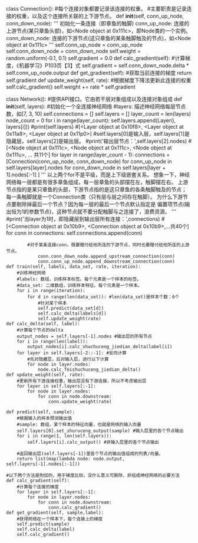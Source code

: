 class Connection():
#每个连接对象都要记录该连接的权重。
#主要职责是记录连接的权重，以及这个连接所关联的上下游节点。
    def __init__(self, conn_up_node, conn_down_node):
        '''
        初始化一条连接（即章鱼的触脚)
        conn_up_node: 连接的上游节点(某只章鱼头部)，如<Node object at 0x111c>，即Node类的一个实例。
        conn_down_node: 连接的下游节点(这只章鱼的某条触脚触及的节点)，如<Node object at 0x111c>
        '''
        self.conn_up_node = conn_up_node
        self.conn_down_node = conn_down_node
        self.weight = random.uniform(-0.1, 0.1)
        self.gradient = 0.0
    def calc_gradient(self):
        #计算梯度，《机器学习》P103页【3】式
        self.gradient = self.conn_down_node.delta * self.conn_up_node.output
    def get_gradient(self):
        #获取当前连接的梯度
        return self.gradient
    def update_weight(self, rate):
        #根据梯度下降法更新此连接的权重
        self.calc_gradient()
        self.weight += rate * self.gradient



class Network():
#提供API接口。它由若干层对象组成以及连接对象组成
    def __init__(self, layers):
        #初始化一个全连接神经网络
        #layers: 描述神经网络每层节点数，如[7, 3, 10]
        self.connections = []
        self.layers = []
        layer_count = len(layers)
        node_count = 0
        for i in range(layer_count):
            self.layers.append(Layer(i, layers[i]))
        #print(self.layers)
        #[<Layer object at 0x10f8>, <Layer object at 0x11a8>, <Layer object at 0x11p0>]
        #self.layers[0]是输入层，self.layers[1]是隐藏层，self.layers[2]是输出层。
        #print('输出层节点：',self.layers[2].nodes)
        # [<Node object at 0x111c>, <Node object at 0x111c>, <Node object at 0x111u>, … 共11个]
        for layer in range(layer_count - 1):
            connections = [Connection(conn_up_node, conn_down_node) 
                for conn_up_node in self.layers[layer].nodes
                for conn_down_node in self.layers[layer + 1].nodes[:-1]
            ]
            '''
            以上两个for不是平级，而是上下级嵌套关系。
            想象一下，神经网络每一层都是有很多章鱼组成，每一层章鱼的头部摆在左，触脚摆在右。
            上游节点指的是某只章鱼的头部，下游节点指的是这只章鱼的各条触脚触及的节点；
            每一条触脚就是一个Connection类（只有层与层之间存在触脚）。
            为什么下游节点要剔除掉最后一个节点？因为每一层的最后一个节点默认指定是
            偏置项节点(输出恒为1的参数节点)，这种节点就不要分配触脚与之连接了，浪费资源。
            '''
            #print('当layer为1时，即隐藏层到输出层所有连接：',connections)
            #[<Connection object at 0x10b9>, <Connection object at 0x10b9>,…共40个]
            for conn in connections:
                self.connections.append(conn)

            #对于某条连接conn，既要赠付给他所连的下游节点，同时也要赠付给他所连的上游节点。
                conn.conn_down_node.append_upstream_connection(conn)
                conn.conn_up_node.append_downstream_connection(conn)
    def train(self, labels, data_set, rate, iteration):
        #训练神经网络
        #labels: 数组，训练样本标签。每个元素是一个样本的标签。
        #data_set: 二维数组，训练样本特征。每个元素是一个样本。
        for i in range(iteration):
            for d in range(len(data_set)): #len(data_set)是样本个数：6个
                #针对某个样本
                self.predict(data_set[d])
                self.calc_delta(labels[d])
                self.update_weight(rate)
    def calc_delta(self, label):
        #计算每个节点的delta
        output_nodes = self.layers[-1].nodes #输出层的所有节点
        for i in range(len(label)):
            output_nodes[i].calc_shuchuceng_jiedian_delta(label[i])
        for layer in self.layers[-2::-1]: #反向计算
            #先对隐藏层，后对输入层，进行以下计算
            for node in layer.nodes:
                node.calc_feishuchuceng_jiedian_delta()
    def update_weight(self, rate):
        #更新所有下游连接权重，输出层没有下游连接，所以不考虑输出层
        for layer in self.layers[:-1]:
            for node in layer.nodes:
                for conn in node.downstream:
                    conn.update_weight(rate)
    
    def predict(self, sample):
        #根据输入的样本预测输出值
        #sample: 数组，某个样本的特征向量，也就是网络的输入向量
        self.layers[0].set_shuruceng_output(sample) #输入层里的各个节点输出
        for i in range(1, len(self.layers)):
            self.layers[i].calc_output() #非输入层里的各个节点输出
        
        #返回输出层(self.layers[-1])里各个节点的输出值组成的列表/向量。
        return list(map(lambda node: node.output, self.layers[-1].nodes[:-1]))
    
    #以下两个方法是附加的，用于梯度比较，没什么意义可删除，非组成神经网络的必要方法
    def calc_gradient(self):
        #计算每个连接的梯度
        for layer in self.layers[:-1]:
            for node in layer.nodes:
                for conn in node.downstream:
                    conn.calc_gradient()
    def get_gradient(self, sample,label):
        #获得网络在一个样本下，每个连接上的梯度
        self.predict(sample)
        self.calc_delta(label)
        self.calc_gradient()
